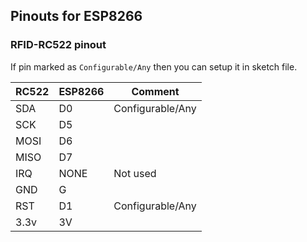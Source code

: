 ## Pinouts for ESP8266
### RFID-RC522 pinout

If pin marked as `Configurable/Any` then you can setup it in sketch file.

|RC522|ESP8266|Comment|
|---|---|---|
|SDA|D0|Configurable/Any|
|SCK|D5||
|MOSI|D6||
|MISO|D7||
|IRQ|NONE|Not used|
|GND|G||
|RST|D1|Configurable/Any|
|3.3v|3V||
